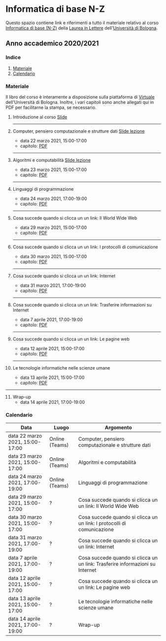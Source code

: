 # Informatica di base N-Z

Questo spazio contiene link e riferimenti a tutto il materiale relativo al corso [Informatica di base (N-Z)](https://www.unibo.it/it/didattica/insegnamenti/insegnamento/2020/464222) della [Laurea in Lettere](https://corsi.unibo.it/laurea/lettere) dell'[Università di Bologna](http://www.unibo.it).


## Anno accademico 2020/2021

### Indice

1. [Materiale](#materiale)
2. [Calendario](#calendario)

### Materiale

Il libro del corso è interamente a disposizione sulla piattaforma di [Virtuale](https://virtuale.unibo.it) dell'Università di Bologna. Inoltre, i vari capitoli sono anche allegati qui in PDF per facilitarne la stampa, se necessario.

1. Introduzione al corso [Slide](https://docs.google.com/presentation/d/1RvB63Mshgu-x72R53kPJqAER6pFKg1p7vaLR8NB8Ock/edit?usp=sharing)
   <hr />
   
2. Computer, pensiero computazionale e strutture dati  [Slide lezione](https://docs.google.com/presentation/d/1nSroIiMt0cXfbHyj3m0wcCLgtbYD7sr3emTPW67NWKY/edit?usp=sharing)
   * data 22 marzo 2021, 15:00-17:00
   * capitolo:  [PDF](https://basic-inf.github.io/2020-2021/chapters/01.pdf)
   <hr />

3. Algoritmi e computabilità [Slide lezione](https://docs.google.com/presentation/d/166pcWNnGQLcsfOHH3Z51VvDlDfwaecyjZQ--gTCtZgM/edit?usp=sharing)
   *  data 23 marzo 2021, 15:00-17:00
   * capitolo:  [PDF](https://basic-inf.github.io/2020-2021/chapters/02.pdf)
   <hr />

4. Linguaggi di programmazione 
   *  data 24 marzo 2021, 17:00-19:00
   * capitolo:  [PDF](https://basic-inf.github.io/2020-2021/chapters/03.pdf)
   <hr />

5. Cosa succede quando si clicca un un link: Il World Wide Web
   *  data 29 marzo 2021, 15:00-17:00
   * capitolo:  [PDF](https://basic-inf.github.io/2020-2021/chapters/04.pdf)
   <hr />

6. Cosa succede quando si clicca un un link: I protocolli di comunicazione
   *  data 30 marzo 2021, 15:00-17:00
   * capitolo:  [PDF](https://basic-inf.github.io/2020-2021/chapters/05.pdf)
   <hr />

7. Cosa succede quando si clicca un un link: Internet
   *  data 31 marzo 2021, 17:00-19:00
   * capitolo:  [PDF](https://basic-inf.github.io/2020-2021/chapters/06.pdf)
   <hr />

8. Cosa succede quando si clicca un un link: Trasferire informazioni su Internet
   *  data 7 aprile 2021, 17:00-19:00
   * capitolo:  [PDF](https://basic-inf.github.io/2020-2021/chapters/07.pdf)
   <hr />

9. Cosa succede quando si clicca un un link: Le pagine web
   *  data 12 aprile 2021, 15:00-17:00
   * capitolo:  [PDF](https://basic-inf.github.io/2020-2021/chapters/08.pdf)
   <hr />

10. Le tecnologie informatiche nelle scienze umane
      *  data 13 aprile 2021, 15:00-17:00
      * capitolo:  [PDF](https://basic-inf.github.io/2020-2021/chapters/09.pdf)
   <hr />

11. Wrap-up
    *  data 14 aprile 2021, 17:00-19:00
   

### Calendario

|Data|Luogo|Argomento|
|----|-----|---------|
|data 22 marzo 2021, 15:00-17:00|Online (Teams)|Computer, pensiero computazionale e strutture dati|
|data 23 marzo 2021, 15:00-17:00|Online (Teams)|Algoritmi e computabilità|
|data 24 marzo 2021, 17:00-19:00|Online (Teams)|Linguaggi di programmazione|
|data 29 marzo 2021, 15:00-17:00|?|Cosa succede quando si clicca un un link: Il World Wide Web|
|data 30 marzo 2021, 15:00-17:00|?|Cosa succede quando si clicca un un link: I protocolli di comunicazione|
|data 31 marzo 2021, 17:00-19:00|?|Cosa succede quando si clicca un un link: Internet|
|data 7 aprile 2021, 17:00-19:00|?|Cosa succede quando si clicca un un link: Trasferire informazioni su Internet|
|data 12 aprile 2021, 15:00-17:00|?|Cosa succede quando si clicca un un link: Le pagine web|
|data 13 aprile 2021, 15:00-17:00|?|Le tecnologie informatiche nelle scienze umane|
|data 14 aprile 2021, 17:00-19:00|?|Wrap-up|

